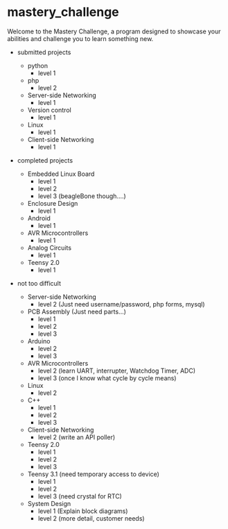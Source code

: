 # mastery_challenge

Welcome to the Mastery Challenge, a program designed to showcase your abilities and challenge you to learn something new.

* submitted projects
	* python
		* level 1
	* php
		* level 2
	* Server-side Networking
		* level 1
	* Version control
		* level 1
	* Linux
		* level 1
	* Client-side Networking
		* level 1

* completed projects
	* Embedded Linux Board
		* level 1
		* level 2
		* level 3 (beagleBone though....)
	* Enclosure Design
		* level 1
	* Android
		* level 1
	* AVR Microcontrollers
		* level 1
	* Analog Circuits
		* level 1
	* Teensy 2.0
		* level 1


* not too difficult
	* Server-side Networking
		* level 2 (Just need username/password, php forms, mysql)
	* PCB Assembly (Just need parts...)
		* level 1
		* level 2
		* level 3
	* Arduino
		* level 2
		* level 3
	* AVR Microcontrollers
		* level 2 (learn UART, interrupter, Watchdog Timer, ADC)
		* level 3 (once I know what cycle by cycle means)
	* Linux
		* level 2
	* C++
		* level 1
		* level 2
		* level 3
	* Client-side Networking
		* level 2 (write an API poller)
	* Teensy 2.0
		* level 1
		* level 2
		* level 3
	* Teensy 3.1 (need temporary access to device)
		* level 1
		* level 2
		* level 3 (need crystal for RTC)
	* System Design
		* level 1 (Explain block diagrams)
		* level 2 (more detail, customer needs)